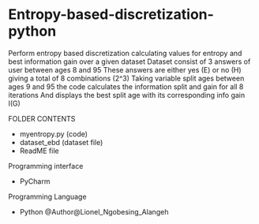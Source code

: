 # Entropy-based-discretization-python
Perform entropy based discretization calculating values for entropy and best information gain over a given dataset
Dataset consist of 3 answers of user between ages 8 and 95
These answers are either yes (E) or no (H) giving a total of 8 combinations (2^3)
Taking variable split ages between ages 9 and 95 the code calculates the information split and gain for all 8 iterations
And displays the best split age with its corresponding info gain I(G)

FOLDER CONTENTS
- myentropy.py (code)
- dataset_ebd (dataset file)
- ReadME file

Programming interface
- PyCharm

Programming Language
- Python
@Author@Lionel_Ngobesing_Alangeh
